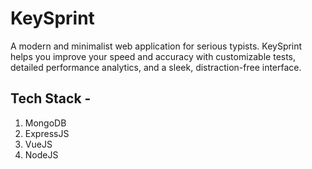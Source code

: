 # KeySprint

A modern and minimalist web application for serious typists. KeySprint helps you improve your speed and accuracy with customizable tests, detailed performance analytics, and a sleek, distraction-free interface. 

## Tech Stack -
1. MongoDB
1. ExpressJS
1. VueJS
1. NodeJS